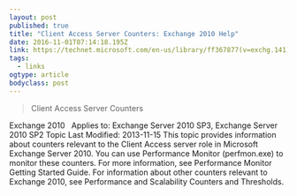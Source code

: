 ```yaml
---
layout: post 
published: true 
title: "Client Access Server Counters: Exchange 2010 Help" 
date: 2016-11-01T07:14:18.195Z 
link: https://technet.microsoft.com/en-us/library/ff367877(v=exchg.141).aspx 
tags:
  - links
ogtype: article 
bodyclass: post 
---
```


> Client Access Server Counters

Exchange 2010
 
Applies to: Exchange Server 2010 SP3, Exchange Server 2010 SP2
Topic Last Modified: 2013-11-15
This topic provides information about counters relevant to the Client Access server role in Microsoft Exchange Server 2010. You can use Performance Monitor (perfmon.exe) to monitor these counters. For more information, see Performance Monitor Getting Started Guide. For information about other counters relevant to Exchange 2010, see Performance and Scalability Counters and Thresholds.